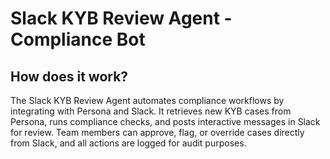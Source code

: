 # Slack KYB Review Agent - Compliance Bot

## How does it work?

The Slack KYB Review Agent automates compliance workflows by integrating with Persona and Slack. It retrieves new KYB cases from Persona, runs compliance checks, and posts interactive messages in Slack for review. Team members can approve, flag, or override cases directly from Slack, and all actions are logged for audit purposes.
